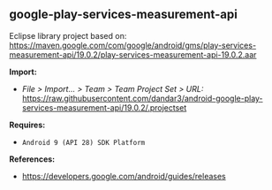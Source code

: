 ## google-play-services-measurement-api

Eclipse library project based on:<br/>
https://maven.google.com/com/google/android/gms/play-services-measurement-api/19.0.2/play-services-measurement-api-19.0.2.aar

**Import:**
- _File > Import... > Team > Team Project Set > URL:_<br/>
  https://raw.githubusercontent.com/dandar3/android-google-play-services-measurement-api/19.0.2/.projectset

**Requires:**
- `Android 9 (API 28) SDK Platform`

**References:**
- https://developers.google.com/android/guides/releases